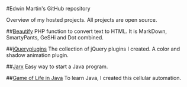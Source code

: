 #Edwin Martin's GitHub repository

Overview of my hosted projects. All projects are open source.

##[Beautify](https://github.com/edwinm/Beautify)
PHP function to convert text to HTML. It is MarkDown, SmartyPants, GeSHi and Dot combined.

##[jQueryplugins](https://github.com/edwinm/jQuery-plugins)
The collection of jQuery plugins I created. A color and shadow animation plugin.

##[Jarx](https://github.com/edwinm/Jarx)
Easy way to start a Java program.

##[Game of Life in Java](https://github.com/edwinm/Game-of-Life-in-Java)
To learn Java, I created this cellular automation.

